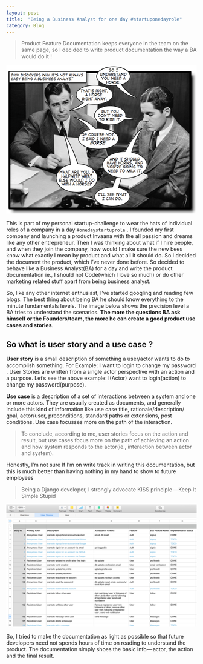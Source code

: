 ```yaml
---
layout: post
title:  "Being a Business Analyst for one day #startuponedayrole"
category: Blog
---
```


>Product Feature Documentation keeps everyone in the team on the same page, so I decided to write product documentation the way a BA would do it !

<!--/excerpt-->

![Business Analyst](/public/img/ba-0.png)

This is part of my personal startup-challenge to wear the hats of individual roles of a company in a day `#onedaystartuprole` . I founded my first company and launching a product Invaana with the all passion and dreams like any other entrepreneur. Then I was thinking about what if I hire people, and when they join the company, how would I make sure the new bees know what exactly I mean by product and what all it should do. So I decided the document the product, which I’ve never done before. So decided to behave like a Business Analyst(BA) for a day and write the product documentation ie., I should not Code(which I love so much) or do other marketing related stuff apart from being business analyst.

So, like any other internet enthusiast, I’ve started googling and reading few blogs. The best thing about being BA he should know everything to the minute fundamentals levels. The image below shows the precision level a BA tries to understand the scenarios. **The more the questions BA ask himself or the Founders/team, the more he can create a good product use cases and stories**.

## So what is user story and a use case ?

**User story** is a small description of something a user/actor wants to do to accomplish something. For Example: I want to login to change my password . User Stories are written from a single actor perspective with an action and a purpose. Let’s see the above example: I(Actor) want to login(action) to change my password(purpose).

**Use case** is a description of a set of interactions between a system and one or more actors. They are usually created as documents, and generally include this kind of information like use case title, rationale/description/ goal, actor/user, preconditions, standard paths or extensions, post conditions. Use case focusses more on the path of the interaction.

> To conclude, according to me, user stories focus on the action and result, but use cases focus more on the path of achieving an action and how system responds to the actor(ie., interaction between actor and system).

Honestly, I’m not sure If I’m on write track in writing this documentation, but this is much better than having nothing in my hand to show to future employees


> Being a Django developer, I strongly advocate KISS principle — Keep It Simple Stupid

![Business-Analyst](/public/img/ba-1.png)


So, I tried to make the documentation as light as possible so that future developers need not spends hours of time on reading to understand the product. The documentation simply shoes the basic info — actor, the action and the final result.
